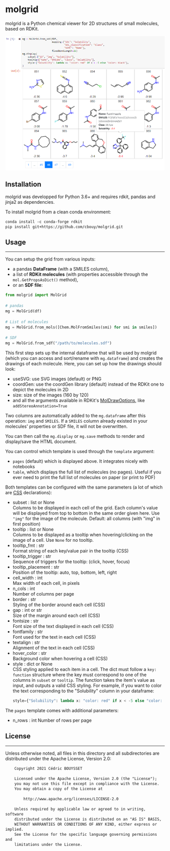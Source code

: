 # molgrid

molgrid is a Python chemical viewer for 2D structures of small molecules, based on RDKit.

![Demo showing molgrid's integration in a Jupyter notebook](demo.png)

## Installation

molgrid was developped for Python 3.6+ and requires rdkit, pandas and jinja2 as dependencies.

To install molgrid from a clean conda environment:
```shell
conda install -c conda-forge rdkit
pip install git+https://github.com/cbouy/molgrid.git
```

## Usage
---

You can setup the grid from various inputs:
* a pandas **DataFrame** (with a SMILES column),
* a list of **RDKit molecules** (with properties accessible through the `mol.GetPropsAsDict()` method),
* or an **SDF file**:

```python
from molgrid import MolGrid

# pandas
mg = MolGrid(df)

# List of molecules
mg = MolGrid.from_mols([Chem.MolFromSmiles(smi) for smi in smiles])

# SDF
mg = MolGrid.from_sdf("/path/to/molecules.sdf")
```

This first step sets up the internal dataframe that will be used by molgrid (which you can access and sort/rename with `mg.dataframe`) and creates the drawings of each molecule.
Here, you can set up how the drawings should look:

  * useSVG: use SVG images (default) or PNG
  * coordGen: use the coordGen library (default) instead of the RDKit one to depict the molecules in 2D
  * size: size of the images (160 by 120)
  * and all the arguments available in RDKit's [MolDrawOptions](https://www.rdkit.org/docs/source/rdkit.Chem.Draw.rdMolDraw2D.html#rdkit.Chem.Draw.rdMolDraw2D.MolDrawOptions), like `addStereoAnnotation=True`

Two columns are automatically added to the `mg.dataframe` after this operation: `img` and `SMILES`. If a `SMILES` column already existed in your molecules' properties or SDF file, it will not be overwritten.

You can then call the `mg.display` or `mg.save` methods to render and display/save the HTML document.
  
You can control which template is used through the `template` argument:
  * `pages` (default) which is displayed above. It integrates nicely with notebooks
  * `table`, which displays the full list of molecules (no pages). Useful if you ever need to print the full list of molecules on paper (or print to PDF)

Both templates can be configured with the same parameters (a lot of which are [CSS](https://www.w3schools.com/cssref/) declarations):

* subset : list or None  
    Columns to be displayed in each cell of the grid. Each column's value will be displayed from top to bottom in the same order given here. Use `"img"` for the image of the molecule. Default: all columns (with "img" in first position)
* tooltip : list or None  
    Columns to be displayed as a tooltip when hovering/clicking on the image of a cell. Use `None` for no tooltip.
* tooltip_fmt : str  
    Format string of each key/value pair in the tooltip (CSS)
* tooltip_trigger : str  
    Sequence of triggers for the tooltip: (click, hover, focus)
* tooltip_placement : str  
    Position of the tooltip: auto, top, bottom, left, right
* cell_width : int  
    Max width of each cell, in pixels
* n_cols : int  
    Number of columns per page
* border : str  
    Styling of the border around each cell (CSS)
* gap : int or str  
    Size of the margin around each cell (CSS)
* fontsize : str  
    Font size of the text displayed in each cell (CSS)
* fontfamily : str  
    Font used for the text in each cell (CSS)
* textalign : str  
    Alignment of the text in each cell (CSS)
* hover_color : str  
    Background color when hovering a cell (CSS)
* style : dict or None  
    CSS styling applied to each item in a cell. The dict must follow a `key: function` structure where the key must correspond to one of the columns in `subset` or `tooltip`. The function takes the item's value as input, and outputs a valid CSS styling. For example, if you want to color the text corresponding to the "Solubility"
    column in your dataframe:
    ```python
    style={"Solubility": lambda x: "color: red" if x < -5 else "color: black"}
    ```

The `pages` template comes with additional parameters:

* n_rows : int
    Number of rows per page
    

## License
---

Unless otherwise noted, all files in this directory and all subdirectories are distributed under the Apache License, Version 2.0:
```
    Copyright 2021 Cédric BOUYSSET

    Licensed under the Apache License, Version 2.0 (the "License");
    you may not use this file except in compliance with the License.
    You may obtain a copy of the License at

        http://www.apache.org/licenses/LICENSE-2.0

    Unless required by applicable law or agreed to in writing, software
    distributed under the License is distributed on an "AS IS" BASIS,
    WITHOUT WARRANTIES OR CONDITIONS OF ANY KIND, either express or implied.
    See the License for the specific language governing permissions and
    limitations under the License.
```